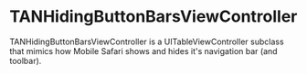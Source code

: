 TANHidingButtonBarsViewController
=================================

TANHidingButtonBarsViewController is a UITableViewController subclass that mimics how Mobile Safari shows and hides it's navigation bar (and toolbar).
